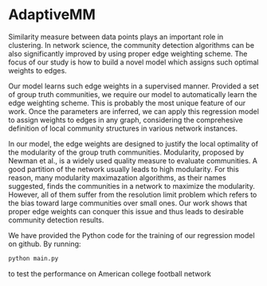 # AdaptiveMM

Similarity measure between data points plays an important role in clustering. In network science, the community detection algorithms can be also significantly improved by using proper edge weighting scheme. The focus of our study is how to build a novel model which assigns such optimal weights to edges.

Our model learns such edge weights in a supervised manner. Provided a set of group truth communities, we require our model to automatically learn the edge weighting scheme. This is probably the most unique feature of our work. Once the parameters are inferred, we can apply this regression model to assign weights to edges in any graph, considering the comprehesive definition of local community structures in various network instances.

In our model, the edge weights are designed to justify the local optimality of the modularity of the group truth communities. Modularity, proposed by Newman et al., is a widely used quality measure to evaluate communities. A good partition of the network usually leads to high modularity. For this reason, many modularity maximazation algorithms, as their names suggested, finds the communities in a network to maximize the modularity. However, all of them suffer from the resolution limit problem which refers to the bias toward large communities over small ones. Our work shows that proper edge weights can conquer this issue and thus leads to desirable community detection results.

We have provided the Python code for the training of our regression model on github. By running:
```python
python main.py
```
to test the performance on American college football network
